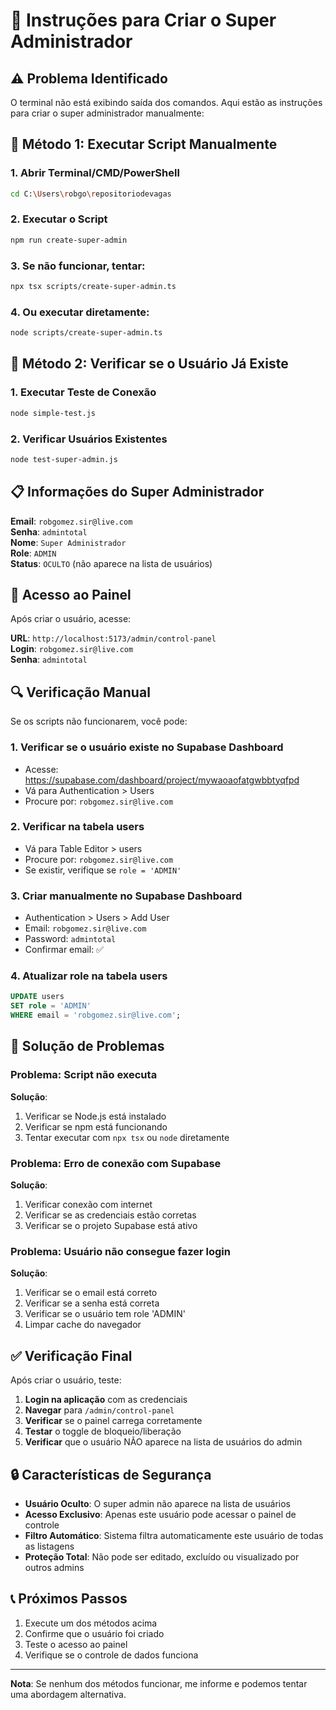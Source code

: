 # 🔐 Instruções para Criar o Super Administrador

## ⚠️ Problema Identificado

O terminal não está exibindo saída dos comandos. Aqui estão as instruções para criar o super administrador manualmente:

## 🚀 Método 1: Executar Script Manualmente

### 1. Abrir Terminal/CMD/PowerShell
```bash
cd C:\Users\robgo\repositoriodevagas
```

### 2. Executar o Script
```bash
npm run create-super-admin
```

### 3. Se não funcionar, tentar:
```bash
npx tsx scripts/create-super-admin.ts
```

### 4. Ou executar diretamente:
```bash
node scripts/create-super-admin.ts
```

## 🔧 Método 2: Verificar se o Usuário Já Existe

### 1. Executar Teste de Conexão
```bash
node simple-test.js
```

### 2. Verificar Usuários Existentes
```bash
node test-super-admin.js
```

## 📋 Informações do Super Administrador

**Email**: `robgomez.sir@live.com`  
**Senha**: `admintotal`  
**Nome**: `Super Administrador`  
**Role**: `ADMIN`  
**Status**: `OCULTO` (não aparece na lista de usuários)

## 🎯 Acesso ao Painel

Após criar o usuário, acesse:

**URL**: `http://localhost:5173/admin/control-panel`  
**Login**: `robgomez.sir@live.com`  
**Senha**: `admintotal`

## 🔍 Verificação Manual

Se os scripts não funcionarem, você pode:

### 1. Verificar se o usuário existe no Supabase Dashboard
- Acesse: https://supabase.com/dashboard/project/mywaoaofatgwbbtyqfpd
- Vá para Authentication > Users
- Procure por: `robgomez.sir@live.com`

### 2. Verificar na tabela users
- Vá para Table Editor > users
- Procure por: `robgomez.sir@live.com`
- Se existir, verifique se `role = 'ADMIN'`

### 3. Criar manualmente no Supabase Dashboard
- Authentication > Users > Add User
- Email: `robgomez.sir@live.com`
- Password: `admintotal`
- Confirmar email: ✅

### 4. Atualizar role na tabela users
```sql
UPDATE users 
SET role = 'ADMIN' 
WHERE email = 'robgomez.sir@live.com';
```

## 🚨 Solução de Problemas

### Problema: Script não executa
**Solução**: 
1. Verificar se Node.js está instalado
2. Verificar se npm está funcionando
3. Tentar executar com `npx tsx` ou `node` diretamente

### Problema: Erro de conexão com Supabase
**Solução**:
1. Verificar conexão com internet
2. Verificar se as credenciais estão corretas
3. Verificar se o projeto Supabase está ativo

### Problema: Usuário não consegue fazer login
**Solução**:
1. Verificar se o email está correto
2. Verificar se a senha está correta
3. Verificar se o usuário tem role 'ADMIN'
4. Limpar cache do navegador

## ✅ Verificação Final

Após criar o usuário, teste:

1. **Login na aplicação** com as credenciais
2. **Navegar** para `/admin/control-panel`
3. **Verificar** se o painel carrega corretamente
4. **Testar** o toggle de bloqueio/liberação
5. **Verificar** que o usuário NÃO aparece na lista de usuários do admin

## 🔒 Características de Segurança

- **Usuário Oculto**: O super admin não aparece na lista de usuários
- **Acesso Exclusivo**: Apenas este usuário pode acessar o painel de controle
- **Filtro Automático**: Sistema filtra automaticamente este usuário de todas as listagens
- **Proteção Total**: Não pode ser editado, excluído ou visualizado por outros admins

## 📞 Próximos Passos

1. Execute um dos métodos acima
2. Confirme que o usuário foi criado
3. Teste o acesso ao painel
4. Verifique se o controle de dados funciona

---

**Nota**: Se nenhum dos métodos funcionar, me informe e podemos tentar uma abordagem alternativa.
